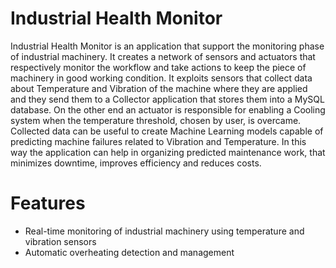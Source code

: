 # Industrial Health Monitor
Industrial Health Monitor is an application that support the monitoring phase of industrial
machinery. It creates a network of sensors and actuators that respectively monitor
the workflow and take actions to keep the piece of machinery in good working condition.
It exploits sensors that collect data about Temperature and Vibration of the machine
where they are applied and they send them to a Collector application that stores them
into a MySQL database. On the other end an actuator is responsible for enabling a Cooling system when the temperature threshold, chosen by user, is overcame.
Collected data can be useful to create Machine Learning models capable of predicting machine failures related to Vibration and Temperature. In this way the application
can help in organizing predicted maintenance work, that minimizes downtime, improves
efficiency and reduces costs.

# Features
*	Real-time monitoring of industrial machinery using temperature and vibration sensors
*	Automatic overheating detection and management
